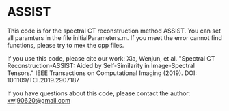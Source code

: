 # ASSIST
This code is for the spectral CT reconstruction method ASSIST. You can set all paramters in the file initialParameters.m. If you meet the error cannot find functions, please try to mex the cpp files.

If you use this code, please cite our work:
Xia, Wenjun, et al. "Spectral CT Reconstruction-ASSIST: Aided by Self-Similarity in Image-Spectral Tensors." IEEE Transactions on Computational Imaging (2019). DOI: 10.1109/TCI.2019.2907187

If you have questions about this code, please contact the author: xwj90620@gmail.com

